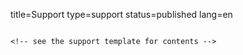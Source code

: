 title=Support
type=support
status=published
lang=en
~~~~~~

<!-- see the support template for contents -->

